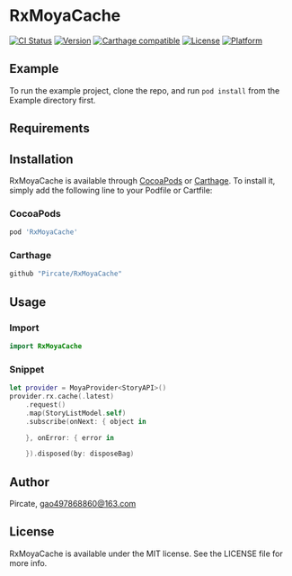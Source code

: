 # RxMoyaCache

[![CI Status](https://img.shields.io/travis/Pircate/RxMoyaCache.svg?style=flat)](https://travis-ci.org/Pircate/RxMoyaCache)
[![Version](https://img.shields.io/cocoapods/v/RxMoyaCache.svg?style=flat)](https://cocoapods.org/pods/RxMoyaCache)
[![Carthage compatible](https://img.shields.io/badge/Carthage-compatible-4BC51D.svg?style=flat)](https://github.com/Carthage/Carthage)
[![License](https://img.shields.io/cocoapods/l/RxMoyaCache.svg?style=flat)](https://cocoapods.org/pods/RxMoyaCache)
[![Platform](https://img.shields.io/cocoapods/p/RxMoyaCache.svg?style=flat)](https://cocoapods.org/pods/RxMoyaCache)

## Example

To run the example project, clone the repo, and run `pod install` from the Example directory first.

## Requirements

## Installation

RxMoyaCache is available through [CocoaPods](https://cocoapods.org) or [Carthage](https://github.com/Carthage/Carthage). To install
it, simply add the following line to your Podfile or Cartfile:

### CocoaPods
```ruby
pod 'RxMoyaCache'
```

### Carthage
```ruby
github "Pircate/RxMoyaCache"
```

## Usage

### Import
```swift
import RxMoyaCache
```

### Snippet
```swift
let provider = MoyaProvider<StoryAPI>()
provider.rx.cache(.latest)
    .request()
    .map(StoryListModel.self)
    .subscribe(onNext: { object in

    }, onError: { error in

    }).disposed(by: disposeBag)
```

## Author

Pircate, gao497868860@163.com

## License

RxMoyaCache is available under the MIT license. See the LICENSE file for more info.
